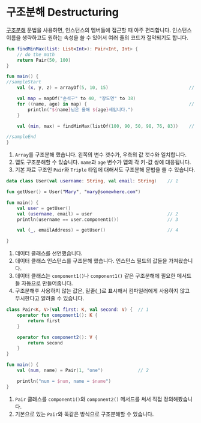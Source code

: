 # 구조분해 Destructuring

[구조분해](https://kotlinlang.org/docs/reference/multi-declarations.html#destructuring-declarations) 문법을 사용하면, 인스턴스의 멤버들에 접근할 때 아주 편리합니다. 인스턴스 이름을 생략하고도 원하는 속성을 쓸 수 있어서 여러 줄의 코드가 절약되기도 합니다.

```kotlin
fun findMinMax(list: List<Int>): Pair<Int, Int> {
    // do the math
    return Pair(50, 100)
}

fun main() {
//sampleStart
    val (x, y, z) = arrayOf(5, 10, 15)                              // 1

    val map = mapOf("손석구" to 40, "장도연" to 38)
    for ((name, age) in map) {                                      // 2
        println("${name}님은 올해 ${age}세입니다.")
    }

    val (min, max) = findMinMax(listOf(100, 90, 50, 98, 76, 83))    // 3

//sampleEnd
}
```

1. `Array`를 구조분해 했습니다. 왼쪽의 변수 갯수가, 우측의 값 갯수와 일치합니다.
2. 맵도 구조분해할 수 있습니다. `name`과 `age` 변수가 맵의 각 키-값 쌍에 대응됩니다.
3. 기본 자료 구조인 `Pair`와 `Triple` 타입에 대해서도 구조분해 문법을 쓸 수 있습니다.

```kotlin
data class User(val username: String, val email: String)    // 1

fun getUser() = User("Mary", "mary@somewhere.com")

fun main() {
    val user = getUser()
    val (username, email) = user                            // 2
    println(username == user.component1())                  // 3

    val (_, emailAddress) = getUser()                       // 4

}
```

1. 데이터 클래스를 선언했습니다.
2. 데이터 클래스 인스턴스를 구조분해 했습니다. 인스턴스 필드의 값들을 가져왔습니다.
3. 데이터 클래스는 `component1()`나 `component1()` 같은 구조분해에 필요한 메서드들 자동으로 만들어줍니다.
4. 구조분해후 사용하지 않는 값은, 밑줄(`_`)로 표시해서 컴파일러에게 사용하지 않고 무시한다고 알려줄 수 있습니다.

```kotlin
class Pair<K, V>(val first: K, val second: V) {  // 1
    operator fun component1(): K {
        return first
    }

    operator fun component2(): V {
        return second
    }
}

fun main() {
    val (num, name) = Pair(1, "one")             // 2

    println("num = $num, name = $name")
}
```

1. `Pair` 클래스를 `component1()`와 `component2()` 메서드를 써서 직접 정의해봤습니다.
2. 기본으로 있는 `Pair`와 똑같은 방식으로 구조분해할 수 있습니다.
